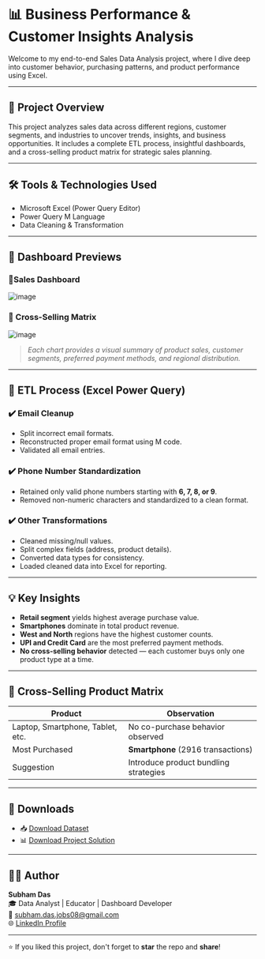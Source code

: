 # 📊 Business Performance & Customer Insights Analysis

Welcome to my end-to-end Sales Data Analysis project, where I dive deep into customer behavior, purchasing patterns, and product performance using Excel.

---

## 🚀 Project Overview

This project analyzes sales data across different regions, customer segments, and industries to uncover trends, insights, and business opportunities. It includes a complete ETL process, insightful dashboards, and a cross-selling product matrix for strategic sales planning.

---

## 🛠️ Tools & Technologies Used

- Microsoft Excel (Power Query Editor)
- Power Query M Language
- Data Cleaning & Transformation

---

## 📸 Dashboard Previews

### 🔹Sales Dashboard

![image](https://github.com/user-attachments/assets/f73d2c8b-246b-4018-867d-b076599b6222)

### 🔹 Cross-Selling Matrix

![image](https://github.com/user-attachments/assets/88e66dea-d9d4-4e81-8c77-dbff210d0572)

> *Each chart provides a visual summary of product sales, customer segments, preferred payment methods, and regional distribution.*

---

## 🔄 ETL Process (Excel Power Query)

### ✔️ Email Cleanup
- Split incorrect email formats.
- Reconstructed proper email format using M code.
- Validated all email entries.

### ✔️ Phone Number Standardization
- Retained only valid phone numbers starting with **6, 7, 8, or 9**.
- Removed non-numeric characters and standardized to a clean format.

### ✔️ Other Transformations
- Cleaned missing/null values.
- Split complex fields (address, product details).
- Converted data types for consistency.
- Loaded cleaned data into Excel for reporting.

---

## 💡 Key Insights

- **Retail segment** yields highest average purchase value.
- **Smartphones** dominate in total product revenue.
- **West and North** regions have the highest customer counts.
- **UPI and Credit Card** are the most preferred payment methods.
- **No cross-selling behavior** detected — each customer buys only one product type at a time.

---

## 🔁 Cross-Selling Product Matrix

| Product         | Observation |
|----------------|-------------|
| Laptop, Smartphone, Tablet, etc. | No co-purchase behavior observed |
| Most Purchased | **Smartphone** (2916 transactions) |
| Suggestion | Introduce product bundling strategies |

---

## 📂 Downloads

- 📥 [Download Dataset](https://drive.google.com/drive/folders/1i9_GNoFwRzimNZrbSUevrqN-4DzYiJtr?usp=sharing)  
- 📊 [Download Project Solution](https://drive.google.com/drive/folders/1i9_GNoFwRzimNZrbSUevrqN-4DzYiJtr?usp=sharing)  

---

## 🧑‍💻 Author

**Subham Das**  
🎓 Data Analyst | Educator | Dashboard Developer  
📧 subham.das.jobs08@gmail.com  
🌐 [LinkedIn Profile](https://www.linkedin.com/in/subham-das-6a7809198/?trk=opento_sprofile_details)  

---

⭐ If you liked this project, don't forget to **star** the repo and **share**!



